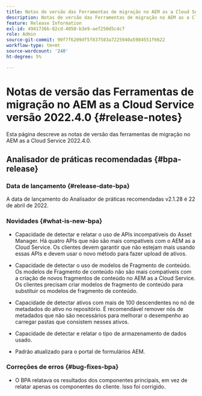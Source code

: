 ```yaml
---
title: Notas de versão das Ferramentas de migração no AEM as a Cloud Service versão 2022.4.0
description: Notas de versão das Ferramentas de migração no AEM as a Cloud Service versão 2022.4.0
feature: Release Information
exl-id: 4941736b-82cd-4050-b3e9-aef250d5c4c7
role: Admin
source-git-commit: 90f7f6209df5f837583a7225940a5984551f6622
workflow-type: tm+mt
source-wordcount: '240'
ht-degree: 5%

---
```


# Notas de versão das Ferramentas de migração no AEM as a Cloud Service versão 2022.4.0 {#release-notes}

Esta página descreve as notas de versão das ferramentas de migração no AEM as a Cloud Service 2022.4.0.

## Analisador de práticas recomendadas {#bpa-release}

### Data de lançamento {#release-date-bpa}

A data de lançamento do Analisador de práticas recomendadas v2.1.28 é 22 de abril de 2022.

### Novidades {#what-is-new-bpa}

* Capacidade de detectar e relatar o uso de APIs incompatíveis do Asset Manager. Há quatro APIs que não são mais compatíveis com o AEM as a Cloud Service. Os clientes devem garantir que não estejam mais usando essas APIs e devem usar o novo método para fazer upload de ativos.

* Capacidade de detectar o uso de modelos de Fragmento de conteúdo. Os modelos de Fragmento de conteúdo não são mais compatíveis com a criação de novos fragmentos de conteúdo no AEM as a Cloud Service. Os clientes precisam criar modelos de fragmento de conteúdo para substituir os modelos de fragmento de conteúdo.

* Capacidade de detectar ativos com mais de 100 descendentes no nó de metadados do ativo no repositório. É recomendável remover nós de metadados que não são necessários para melhorar o desempenho ao carregar pastas que consistem nesses ativos.

* Capacidade de detectar e relatar o tipo de armazenamento de dados usado.

* Padrão atualizado para o portal de formulários AEM.

### Correções de erros {#bug-fixes-bpa}

* O BPA relatava os resultados dos componentes principais, em vez de relatar apenas os componentes do cliente. Isso foi corrigido.
